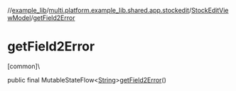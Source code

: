 //[example_lib](../../../index.md)/[multi.platform.example_lib.shared.app.stockedit](../index.md)/[StockEditViewModel](index.md)/[getField2Error](get-field2-error.md)

# getField2Error

[common]\

public final MutableStateFlow&lt;[String](https://developer.android.com/reference/kotlin/java/lang/String.html)&gt;[getField2Error](get-field2-error.md)()
